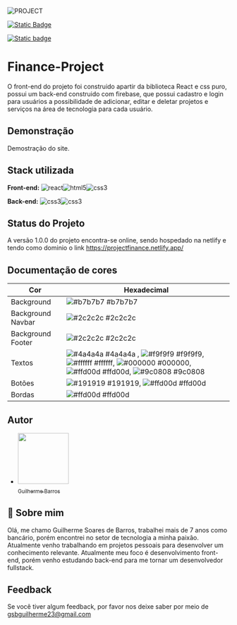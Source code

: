 
![PROJECT](https://github.com/GSBarros17/FinanceProject/assets/108480293/5f8ab96d-41b1-43e3-86aa-54266a68e656)


[![Static Badge](https://img.shields.io/badge/Status-online-green.svg)](https://choosealicense.com/licenses/mit/)

[![Static badge](https://img.shields.io/badge/Version-v1.0.0-blue.svg)](http://www.gnu.org/licenses/agpl-3.0)


# Finance-Project

O front-end do projeto foi construido apartir da biblioteca React e css puro, possui um back-end construido com firebase, que possui cadastro e login para usuários a possibilidade de adicionar, editar e deletar projetos e serviços na área de tecnologia para cada usuário.




## Demonstração

Demostração do site.


## Stack utilizada

**Front-end:**
![react](https://lh3.googleusercontent.com/pw/ABLVV84p0WklqnRid3MXPhQ0_bu2G2LRA4MPfU_zMkjyjY1VF3f5pzUQxwUN2JxRYf2bEFxv-eFirGfnKnqDezFThhELsWqCKjscO4qw1H8kH_NNxUov_CbQKamCAEw6IsShqwCGifLUZo0wgK1NItAOoiPAUoLCE8EtMJ4KMNYfvud69_czkjXBNMgf-U9YBM8cWmLY3bgWLVJlKlXmjkdRcR3G2Q0REENL66g4KzGXxX49GFTg6Mx0ElF54FHdHuvzdMVSjWPs9oQ8Gm5aqCSrmWpI5GQ9zfWb8o730Anm1JR5Xec-dTKO1K1bPRpGFdKIqHbrq60RUebxJAF9UwlGutybyYD6ic9l-by_YQsPY1qpqBs77k9HBX7fATHSZWGDqGQ3sLwzeM-UxCI4-ZzYOfyHjIqmIIOf8oBYoMTyqC0IEDN6r5Ua-tMIDnKSqXOAroAHQ7TL15yC_ozA5arZsD3QqbmBvA41pjemEUpbFi3EB-oaZLv54j3JlI4TuNxlfi_AE-KwgHYw6I6vHYB5HwEBK8GuxAmNqx3jelS_9k-97Ezterk90YqMtClrnMXnlTg8Cjvbb6UwWDybsAdY1oL1Jyi2Ry8N1q19el14VGpi8nnPQ5F7RFPoirH_kukzJOHH-ZuAwXm-g59l-zHOYbzkFxAJrUrQSWCWCcC0fia0aP6VQEaxkciIh7KwECcMeV3G9bk9Fm7oFSOk_dRnuI8KJ9ijNFc5Ib34uy9IPbNlygaZrFOAGmBIAj3XCcsX6TazoJvdhEd7VTXeeAxLDU_LtAH0tgFsG-JEibFtZDNkRgLuLpKI5MQE33pBEHAAXq6R1CT-Rd6cOGtcHSJvtE6aNQSTugxecVDdVLr8kCWWdZNILzE0KcBRGnNvOMbLgR3xWXvhxrxtC-EOwldNOaP2McFZe715X_qUPhPcHCKTvxsSg0szVfyxArIYExTkIr6wsjR4lwECvFc=w50-h50-s-no-gm?authuser=0)![html5](https://lh3.googleusercontent.com/pw/ABLVV85TGR8BqCyjBPuDpwWvPSXvUezcPZJidllTY-HCgFDNDum3tQoYuYbqkqRly4fVs1m890Q59wYMU-TMb-7TOiXYJuBl7MOw61zQE1rSIKP_z6sRoegqTPzFwqxGiTW3CoXkeRcF5qzMqgc43tsD8mor3KTfcSl6nfEW-4Lh9dXmPiuRgZTj4gGJMRfY-2riD3M9VjGXjEmNMkrO0zQhqsewxMNioBfCmpa1c9ywNuGxl10R-XcmZcIBYGax1BS9bjW77WkY0rLGyUL5yLrYcDzmdbEVYsmxayzJCQlncgobtdv5wTAWtwOxCGBachbjKm71_QIBg6rwGR8FDDeIccVIs-py3cqLgK7OKcRmFCP_E5bWxo0u0WXr9QFLMXMmAyZgqEaj61qwsEANpYIjjeIUQQ8qTXftOiTe9dvXz8Q797B_SOzrNlpYjcLcmm6wc3HBql2NNDdWM6Rlte4q2boXi1IJv9zBFx_jEyDccJxJegqL5KR2eTbUlK8LMNi0HQ_ynEA91dNNzRba_ICf9CU8iBstQobL-xMqsQE8pI_QQI_Z1azkRN67JXsTApXIH9IVYX0IqYNb3OH50OS-4BOxMumjDo0BaE3Fp47QYJkf2dNnqODc8O6LLesFCO1Lx8xRDPx6LRxurfqscrFNW6qsepOzggUPRwsEkz_H5cjSopqqPB09PrbVIWvT4T2WACiGROgfr0HgqiSKOYz4vUYfQLcE2deLHkz2NtztSpbzh0XJGRVQw2HDnzf5SS0vqPnCwUVym5nZP6lOxwIAUYNPNzQv_9nCTfPhQ7xjjUTqbIgAZR5e8cY9vafLtQz0yiyNDavM6DAwnWHGcUOpVQpPCtrd1sHHyzleEaPiGwANOPXJS86jKlf4e_R5VOk7tMoRMrqtLcEcIFyoERs6CGsYRFxP4CVoApSDsxZOIGNFOp3dQRaCgldbsMtmRgmJbYh1Lkier5Whwfg=w50-h50-s-no-gm?authuser=0)![css3](https://lh3.googleusercontent.com/pw/ABLVV870RulJSIL5CjNJ3C3DWDEnZtNl5l1xc5_1xSKEjzTRFE42bpsSTduIJVb5QE8-7lBquS-YYxokbd0P72GlSW60hT1L9yeghNgzX-mcZ8ep1dkOI5HBpVXYuGIo0GkUplxCpbXS-X-tl8v7dB89A4_l6ZeVHpUO3MJFwSGdLYYJgmnXgmOB8KHZmdO5RnxROoGl7QXO5CsfdgoGRvnAwiLB8wOy4R89UzOTFF71_IWLOWR6WtA52t2RKgKW3aRKcwXo25kDcroeO4Bv7UcIay8JYtbnBgWo5VgV6Z1OQkZGvL129vlNZhyhVLHapM4jiGinm2bxZTEbYdGbIISs-ftme6oD7mFB8ca43fl9fWBrgH8KwcGo8G2uS8PsieAtWgP0CCrZdj0DyEVuWTDjp8sQDDibZS-F0LzMLtSWGcrnkiDSXH3LMgwDJck4gAJMh_2nc5ucfp-jqBEpXfozDtprQ-Yrz6fkLutTNLd3nyGlZsBzd_oXh1oX5MP5ooFkbnL_MqGJxR-ijy5PoRwzktUyDtWnzHRDqccWtaxfZHzIWfFKHrBjKpnJE-pF21xdyJk6efLyVcVrJDVC2eHJIc5TKZ4kIpJdh20TnMyl4lln11gd-UREyxMY2wdnTJnIYKvpZtShl2AZNj2MQOI0l_IetWCRJf01cPMPNQTRU0ku8vDPkLNEamJlpUi1pkyjQ5KypeN6doE8uML6IqW2YhSl6Yj4pQJcw9ckRGRTv3sMZc1oarzBMXjI4_gGQbefdpkbll2FwEA8Fl253LRCK-WCfhG3f8UqzIhSAZA4gjtK6__bLbZ-hahaxUCmqeZv1G7CdSr9Zm3f-5cAmieCTOBhY0i3ACDzdibD-GMm9KXbjHWQg8paIT6OeOSPv0bqboRdAymbWbq1aj-4CzEkbYHC8rSBC7xRJMBwjO_8fEeGBWTy2-B9wgrcjz8znewmK6jlUDOLIDwa2UQ=w50-h50-s-no-gm?authuser=0)

**Back-end:**
![css3](https://lh3.googleusercontent.com/pw/ABLVV84RuRFoIVZHH_7Ij4R8hTQnWZCz-_1PGktM_Xvon37oxwwRbS2wnYm7fXgCiYvj8YvsbbV5IqlZi6nACEF2hH8YNzkEpWDSTrCdfLiNQyItW06gZFWIRdpjYZ1yy129PFEOWWeVSPpSC7TTHbYhjv-6j3WwQmPi_Sg1Ixxwpa-I6FT6iLqQkOHSA3tTEDzFerQkr3cwxeay8i_M91aNzqCDQxV3s0pXrKHV9HAEH_xFAkPiYvUR-lSpK2HEHwQPUwFulrO0AwEtpRCUIYeCU-0Aw5CW-2I9unzaCBpodN6fXYah9AjGvP5SAAOzTjbFB8ere0mH60LTn5edHARMFStOgSuaJoNlqpXRd1m6m4rIDhgvX00GiTDQGQQ9VDDR4ZDbMD2gs_09n0MmALyc3BNFDyLSLDS3sfboCMwlYgw1E20hAk5taNs0UAX9rQ_7VsIOPpQKUuKu8s0chPNng_WfPsH6qA26nJOuDN4CZshrcNzZliToZldRPc9KmWYlInwRMsKv6jhemmijmyK1QS7MF03klBNX5Luxd8wVojwaoUjXK7VjLiMUDzZ0cJvsxHaeEr28QeLhQMuQj7Xh99AofueOn4hhehi75X4t2bbpa_DE93rlwegGO-2Tk4e-Ck7iSRkNp4JMvh3pv4pp9ZU0ylvGwMdbK3JKBrjX6h03ejK72HiMK9FCtZRYlSSpSnGmLTAoalZSxkJczY1UTmy5KurBTYKxK9cLcmnzh3k8kNR37xxK_pcNr4GZ_xpNW6bRRHOoQDeqRnzHCexci7Z4jkIQViYSXqmPROAZ7gZvt_lZ9E5o5XhbUMc730NOWb6Iw5VjrW90fxX5ovVRvkQhSbyocdR7uRYW6MBVITXY3vINPv7E7gA_6DrJjuy9Dy0GaNz0Z9eMMIfhIXUMV0iDgOooy8aQOI6LU6Os7gtmjprCyqw8TgRob2HrlvBXR23n38DidWcMwew=w50-h50-s-no-gm?authuser=0)![css3](https://lh3.googleusercontent.com/pw/ABLVV84YXuAxhMAwtyKqusvmHM8wWBaV6MALPkiilucWE1eq1IFm_41JDtNrHB-wYAmr4hzvi2vKl1u5BKJmo1iSFEdisg6-SMSQYA5_WTogcytgYbjbQxHXOqyo8XHyx6RbrhxrioY58_Pvc82T1NqN9PU0GWVED_QvfoNC2ppFH3cbkYVAvY7yCIh3AD8J4JMfIQhaW5pmRP4nr2K0g1KVZW_jptDu1ezzOFiDhhvpC9iJ3inRZbXlTol2_EhUiiVpcGAii-5R75RBjvW08AavJc8BuqDqPsds0cM_487FoWk0XbQqh6I1DdtGrvRsvWWquEU8bTmEVDhhrm0cFiC9UZ4DVHcHXP47Mjqhfcmf88s7Y5q2kzCgIzK6KxR-ccDJun_LW0iuWbnGkDiO22NMZgbWOf4z_Xem6gsFocFCcLxw6J0PzX2pOX98txtcqmcvkzlfWUbGqEa1Ue33W8qurcQUag3SwhCRyxjhhg8o5DAQpXZKz_eIcp32VaBP2i6AXHheMGH9yUHrUd_mSARM0UbEgKFq5DHJ2GIOsY3xp9XmF6S89nwwhyUcZJdv78zkYpD0_UTXmNuRVQBn7yrp2xGvi4ri4STDiBMhyieTVPVvWc8Mwvcxn_gzex-pZPF-2GV1MEME7Ylk3yn6c5AQ1WeORS9aFOhnPKY5ww9kndFlYwGYLaSFa_A5ewmcpiwnaOtLPazYV0qLhS1fT1tNYByvUf8CVAJJmDROp3UAmnTcK7_Aw_C7deU3XARET9F5dOmZsv-tWKvD-SBWwpnL8QxLRI1RH1L5O2KWYIWdUk_EC7fQpBKraPyN7vwGEdpP0c8E5J03tQdBKj40iACpJ_gWze83TteBoEY_lZW7JjJ3wRlHHEULi97D-LDPwToiM-hpEUYoUz62pTAP6_cxQNbHoRtaKtMUUUqg7PWv5llHlJLbeIoNTI7Uyfws8Prt6FgAM8nQd1onqj8=w50-h50-s-no-gm?authuser=0)


## Status do Projeto

A versão 1.0.0 do projeto encontra-se online, sendo hospedado na netlify e tendo como dominio o link https://projectfinance.netlify.app/

## Documentação de cores

| Cor               | Hexadecimal                                                |
| ----------------- | ---------------------------------------------------------------- |
| Background       | ![#b7b7b7](https://via.placeholder.com/10/b7b7b7?text=+) #b7b7b7 |
| Background Navbar       | ![#2c2c2c](https://via.placeholder.com/10/2c2c2c?text=+) #2c2c2c |
| Background Footer      | ![#2c2c2c](https://via.placeholder.com/10/2c2c2c?text=+) #2c2c2c |
| Textos      | ![#4a4a4a](https://via.placeholder.com/10/4a4a4a?text=+) #4a4a4a , ![#f9f9f9](https://via.placeholder.com/10/f9f9f9?text=+) #f9f9f9, ![#ffffff](https://via.placeholder.com/10/ffffff?text=+) #ffffff, ![#000000](https://via.placeholder.com/10/000000?text=+) #000000, ![#ffd00d](https://via.placeholder.com/10/ffd00d?text=+) #ffd00d, ![#9c0808](https://via.placeholder.com/10/9c0808?text=+) #9c0808
| Botões       | ![#191919](https://via.placeholder.com/10/191919?text=+) #191919, ![#ffd00d](https://via.placeholder.com/10/ffd00d?text=+) #ffd00d |
| Bordas       | ![#ffd00d](https://via.placeholder.com/10/ffd00d?text=+) #ffd00d |


## Autor

- [<img loading="lazy" src="https://lh3.googleusercontent.com/pw/ABLVV87rXBWKtDifL6bT5bmVv3CbEWmU2ilabQYZiXwEmPjGHjbIwO30oirMWnbpQIfv2hIg0sXss2y_PlXuT0aqUR-2Qur6ACMdRONTVuBE15NEin8_zIkZVpd5m8QfvUUxVektWZZ6S9l1XAXOqtE_rLA20itU9MBRj77UDO1faEqJUUPrz5zMoxeJEUxFqLvgdJ35bZ7eyCEzONAemq0LjZev4zKJTv4tmLC7iZOD0vbA-Ipv3tSgS93-rdiz5Aks6vUifjoY0hnrFuzJESAJC65UnU9VSsDd1jyM83tv0Y9PmyCgCqk3fpF_WGvCF1K_HQ5hmqqENWCdrMN7ENQgp9AsiMnHkBQYEwWlLhqSLtgGYDVff73EGeceX8wJtvbhOPbQ5aeQi4CYGfBAS3oslfbLFKDunE6i9GD30FewY9Q9y3lxtT75BciaXc1S7aRNym1ttf9fq7rpUSJoDqK-mW_OtZkbc2f8-aNscvS0usvrTfB4rwtBWvKAyfqAebeS6GUV-1GK9mxo8XSYtluKaGsTnTOFoxUybillZCYrGkj7N00XapJhgmQuYrZCDd_UuSbwaU5RzkqmZ4pB6moKowS-GGDLtysbly9MhC6p55tjUb-_1anyBQ6U8yunLHqRLXSQ-pL-BdDBcGuwoI_tkhDv2DBvMU8-uYMuLMcXPyP9kNCYgHQqf0ZY6fDLo4NWy1VJElO0JyuuNKETgC028RuX9DLp2jtw8KrVLYKFnqsQSi4mvaCzUvxpD7ZXf5pUlDkf6h3WmFH83f4NQIFS_LYFyiyopvTwvO1EYnJSdjZqOtczHbdOcBisluSDAmqiKL9sBepQumO3XO99gAUhFAVcDEaKrzo2gy53gUT2QhiNGBuUsJy6yWpyFgv8oRuOxokFXEJYvYtn3oiplfkkI23Cs8KaFfkawaFI4YGbCHWniXtjZu-UVVmUWM7UH7LqWzKSBr7Ch_VXIQE=w300-h300-s-no-gm?authuser=0" width=115><br><sub>Guilherme Barros</sub>](https://github.com/GSBarros17)

## 🚀 Sobre mim

Olá, me chamo Guilherme Soares de Barros, trabalhei mais de 7 anos como bancário, porém encontrei no setor de tecnologia a minha paixão. Atualmente venho trabalhando em projetos pessoais para desenvolver um conhecimento relevante. Atualmente meu foco é desenvolvimento front-end, porém venho estudando back-end para me tornar um desenvolvedor fullstack.


## Feedback

Se você tiver algum feedback, por favor nos deixe saber por meio de gsbguilherme23@gmail.com

